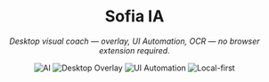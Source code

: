 <!-- README -->

<h1 align="center">Sofia IA</h1>

<p align="center">
  <em>Desktop visual coach — overlay, UI Automation, OCR — no browser extension required.</em>
</p>

<p align="center">
  <img alt="AI" src="https://img.shields.io/badge/AI-0ea5e9?logo=openai&logoColor=white&labelColor=000&style=flat-square" />
  <img alt="Desktop Overlay" src="https://img.shields.io/badge/Windows-Desktop%20Overlay-0ea5e9?logo=windows11&logoColor=white&labelColor=000&style=flat-square" />
  <img alt="UI Automation" src="https://img.shields.io/badge/Windows-UI%20Automation%20-8b5cf6?logo=windowsxp&logoColor=white&labelColor=000&style=flat-square" />
  <img alt="Local-first" src="https://img.shields.io/badge/Local--first-2b3137?logo=shield&logoColor=white&labelColor=000&style=flat-square" />
</p>
